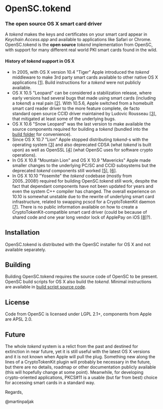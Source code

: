 # OpenSC.tokend

### The open source OS X smart card driver

A *tokend* makes the keys and certificates on your smart card appear in *Keychain Access.app* and available to applications like Safari or Chrome. OpenSC.tokend is the **open source** *tokend* implementation from OpenSC, with support for many different real world PKI smart cards found in the wild.

#### History of *tokend* support in OS X

  * In 2005, with OS X version 10.4 "Tiger" Apple introduced the *tokend* middleware to make 3rd party smart cards available to other native OS X applications [[1]](http://manuals.info.apple.com/MANUALS/0/MA336/en_US/Smart_Card_Setup_Guide.pdf). Build instructions for a *tokend* were not publicly available.
  * OS X 10.5 "Leopard" can be considered a stabilization release, where early versions had several bugs that made using smart cards (including a *tokend*) a real pain [[2]](http://web.archive.org/web/20111002054544/http://www.opensc-project.org/sca/wiki/LeopardBugs). With 10.5.6, Apple switched from a homebuilt smart card reader driver to the more feature complete, de facto standard open source CCID driver maintained by Ludovic Rousseau [[3]](http://ludovicrousseau.blogspot.com/2014/03/evolution-of-apple-pcsc-lite-from.html), that mitigated at least some of the underlying bugs.
  * OS X 10.6 "Snow Leopard" was the last version to make available the source components required for building a *tokend* (bundled into the [build folder](https://github.com/OpenSC/OpenSC.tokend/tree/master/build) for convenience).
  * Since OS X 10.7 "Lion" Apple stopped distributing *tokend*-s with the operating system [[3]](http://ludovicrousseau.blogspot.com/2011/08/mac-os-x-lion-and-tokend.html) and also deprecated CDSA (what *tokend* is built upon) as well as OpenSSL [[4]](http://ludovicrousseau.blogspot.com/2011/08/mac-os-x-lion-and-openssl.html) (what OpenSC uses for software crypto operations).
  * In OS X 10.8 "Mountain Lion" and OS X 10.9 "Mavericks" Apple made smaller changes to the underlying PC/SC and CCID subsystems but the deprecated *tokend* components still worked [[5]](http://ludovicrousseau.blogspot.com/2013/10/os-x-mavericks-and-smart-cards-status.html), [[6]](http://ludovicrousseau.blogspot.com/2012/08/mac-os-x-mountain-lion-and-smart-card.html).
  * In OS X 10.10 "Yosemite" the *tokend* codebase (mostly from 2005..2008!) required for building OpenSC.tokend still work, despite the fact that dependant components have not been updated for years and even the system C++ compiler has changed. The overall experience on 10.10 is somewhat unstable due to the rewrite of underlying smart card infrastructure, related to swapping pcscd for a CryptoTokenKit daemon [[7]](http://ludovicrousseau.blogspot.com/2014/07/os-x-yosemite-beta-and-smart-cards.html). There is no public information available on how to create a CryptoTokenKit-compatible smart card driver (could be because of shared code and one year long vendor lock of ApplePay on iOS [[8]](http://www.cnet.com/news/apple-locks-down-iphone-6-nfc-to-apple-pay/)?).


## Installation

OpenSC.tokend is distributed with the OpenSC installer for OS X and not available separately.

## Building

Building OpenSC.tokend requires the source code of OpenSC to be present. OpenSC build scripts for OS X also build the *tokend*. Minimal instructions are available in [build script source code](https://github.com/OpenSC/OpenSC/blob/master/MacOSX/build-package.in#L2).


## License

Code from OpenSC is licensed under LGPL 2.1+, components from Apple are APSL 2.0.


## Future

The whole *tokend* system is a relict from the past and destined for extinction in near future, yet it is still useful with the latest OS X versions and it is not known when Apple will pull the plug. Something new along the lines of a CryptoTokenKit plugin will probably be necessary in the future, but there are no details, roadmap or other documentation publicly available (this will hopefully change at some point). Meanwhile, for developing crypto-oriented applications, PKCS#11 is a usable (but far from best) choice for accessing smart cards in a standard way.


Regards,

@martinpaljak
